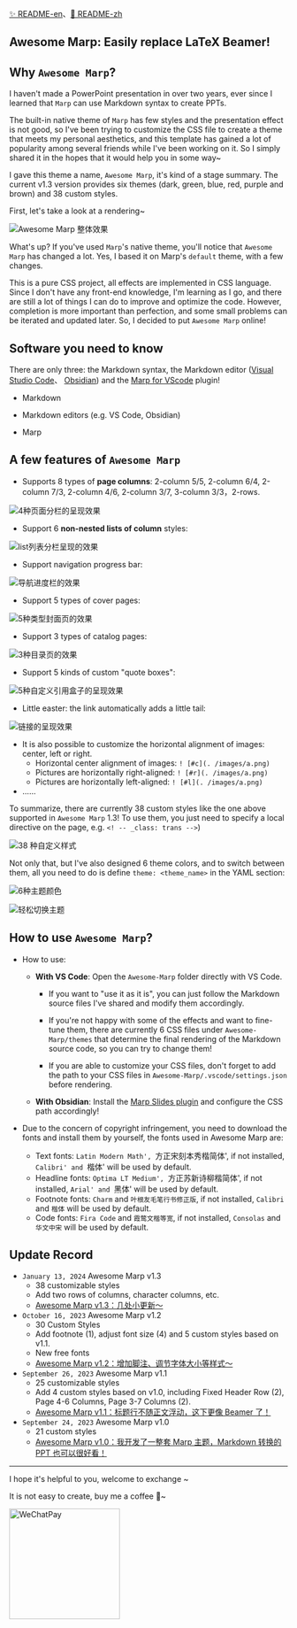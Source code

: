 [✨ README-en](https://github.com/chu-/Awesome-Marp/blob/main/README-en.md)、[🎉 README-zh](https://github.com/chu-/Awesome-Marp/blob/main/README.md)

## Awesome Marp: Easily replace LaTeX Beamer!

## Why `Awesome Marp`?

I haven't made a PowerPoint presentation in over two years, ever since I learned that `Marp` can use Markdown syntax to create PPTs.

The built-in native theme of `Marp` has few styles and the presentation effect is not good, so I've been trying to customize the CSS file to create a theme that meets my personal aesthetics, and this template has gained a lot of popularity among several friends while I've been working on it. So I simply shared it in the hopes that it would help you in some way~ 

I gave this theme a name, `Awesome Marp`, it's kind of a stage summary. The current v1.3 version provides six themes (dark, green, blue, red, purple and brown) and 38 custom styles.

First, let's take a look at a rendering~

![Awesome Marp 整体效果](./images/AwesomeMarp整体效果.gif)

What's up? If you've used `Marp`'s native theme, you'll notice that `Awesome Marp` has changed a lot. Yes, I based it on Marp's `default` theme, with a few changes.

This is a pure CSS project, all effects are implemented in CSS language. Since I don't have any front-end knowledge, I'm learning as I go, and there are still a lot of things I can do to improve and optimize the code. However, completion is more important than perfection, and some small problems can be iterated and updated later. So, I decided to put `Awesome Marp` online!

## Software you need to know

There are only three: the Markdown syntax, the Markdown editor ([Visual Studio Code](https://code.visualstudio.com)、 [Obsidian](https://obsidian.md/)) and the [Marp for VScode](https://marketplace.visualstudio.com/items?itemName=marp-team.marp-vscode) plugin!

- Markdown 

- Markdown editors (e.g. VS Code, Obsidian)

- Marp

## A few features of `Awesome Marp`

- Supports 8 types of **page columns**: 2-column 5/5, 2-column 6/4, 2-column 7/3, 2-column 4/6, 2-column 3/7,  3-column 3/3，2-rows.

![4种页面分栏的呈现效果](./images/页面分栏.gif)

- Support 6 **non-nested lists of column** styles:

![list列表分栏呈现的效果](./images/列表分栏.gif)

- Support navigation progress bar:

![导航进度栏的效果](./images/导航进度栏.gif)

- Support 5 types of cover pages:

![5种类型封面页的效果](./images/封面页.gif)

- Support 3 types of catalog pages:

![3种目录页的效果](./images/目录页.gif)

- Support 5 kinds of custom "quote boxes": 

![5种自定义引用盒子的呈现效果](./images/引用盒子.gif)



- Little easter: the link automatically adds a little tail:

![链接的呈现效果](./images/链接.gif)

- It is also possible to customize the horizontal alignment of images: center, left or right. 
	- Horizontal center alignment of images: `! [#c](. /images/a.png)`  
	- Pictures are horizontally right-aligned: `! [#r](. /images/a.png)` 
	- Pictures are horizontally left-aligned: `! [#l](. /images/a.png)`
- …… 

To summarize, there are currently 38 custom styles like the one above supported in `Awesome Marp` 1.3! To use them, you just need to specify a local directive on the page, e.g. `<! -- _class: trans -->`)

![38 种自定义样式](./images/38种自定义样式.png)  

Not only that, but I've also designed 6 theme colors, and to switch between them, all you need to do is define `theme: <theme_name>` in the YAML section:

![6种主题颜色](./images/6种主题颜色.png)

![轻松切换主题](./images/切换主题.gif)

## How to use `Awesome Marp`?

- How to use:
	- **With VS Code**: Open the `Awesome-Marp` folder directly with VS Code.
		- If you want to "use it as it is", you can just follow the Markdown source files I've shared and modify them accordingly.
    
		- If you're not happy with some of the effects and want to fine-tune them, there are currently 6 CSS files under `Awesome-Marp/themes` that determine the final rendering of the Markdown source code, so you can try to change them!
		- If you are able to customize your CSS files, don't forget to add the path to your CSS files in `Awesome-Marp/.vscode/settings.json` before rendering.
	- **With Obsidian**: Install the [Marp Slides plugin](https://github.com/samuele-cozzi/obsidian-marp-slides) and configure the CSS path accordingly!
	
- Due to the concern of copyright infringement, you need to download the fonts and install them by yourself, the fonts used in Awesome Marp are:
	- Text fonts: `Latin Modern Math', `方正宋刻本秀楷简体', if not installed, `Calibri' and `楷体' will be used by default.
    - Headline fonts: `Optima LT Medium', `方正苏新诗柳楷简体', if not installed, `Arial' and `黑体' will be used by default.
    - Footnote fonts: `Charm` and `叶根友毛笔行书修正版`, if not installed, `Calibri` and `楷体` will be used by default.
    - Code fonts: `Fira Code` and `霞鹜文楷等宽`, if not installed, `Consolas` and `华文中宋` will be used by default.

## Update Record

- `January 13, 2024` Awesome Marp v1.3 
  - 38 customizable styles 
  - Add two rows of columns, character columns, etc.
  - [Awesome Marp v1.3：几处小更新～](https://mp.weixin.qq.com/s?__biz=MzkwOTE3NDExOQ==&mid=2247486869&idx=1&sn=fcc377ff6a5930436e5078a09d53f0ab&chksm=c13ff99df648708b89bafba030b27909d0022279e26da723ca54a1666fe55f50a4230f050662&scene=178&cur_album_id=3132459596339757070#rd)
- `October 16, 2023` Awesome Marp v1.2
  - 30 Custom Styles
  - Add footnote (1), adjust font size (4) and 5 custom styles based on v1.1.
  - New free fonts
  - [Awesome Marp v1.2：增加脚注、调节字体大小等样式～](https://mp.weixin.qq.com/s?__biz=MzkwOTE3NDExOQ==&mid=2247486825&idx=1&sn=56d632ce164831438ec87c1b20ed4c4c&chksm=c13ff961f64870774f069ab816340783d8f54fd6b89363b8d9412c593efc640851ce9edd8833&scene=178&cur_album_id=3132459596339757070#rd) 
- `September 26, 2023` Awesome Marp v1.1
  - 25 customizable styles
  - Add 4 custom styles based on v1.0, including Fixed Header Row (2), Page 4-6 Columns, Page 3-7 Columns (2).
  - [Awesome Marp v1.1：标题行不随正文浮动，这下更像 Beamer 了！](https://mp.weixin.qq.com/s?__biz=MzkwOTE3NDExOQ==&mid=2247486800&idx=1&sn=527348e242576079e4bd6cd1823c823a&chksm=c13ff958f648704e40a202db6ad5fa215ef4c189d66403e161d6ace9828406a8747ac755684f&scene=178&cur_album_id=3132459596339757070#rd)
- `September 24, 2023` Awesome Marp v1.0
  - 21 custom styles
  - [Awesome Marp v1.0：我开发了一整套 Marp 主题，Markdown 转换的 PPT 也可以很好看！](https://mp.weixin.qq.com/s?__biz=MzkwOTE3NDExOQ==&mid=2247486787&idx=1&sn=2652ddae81f50240844cb652780912e1&chksm=c13ff94bf648705da1ba986b91265e3ff018acaffcfa60d7807a81be22176005e7a2b4483627&scene=178&cur_album_id=3132459596339757070#rd)

---

I hope it's helpful to you, welcome to exchange ~ 

It is not easy to create, buy me a coffee 🤙~

<img alt="WeChatPay" src="https://mytuchuang-1303248785.cos.ap-beijing.myqcloud.com/picgo/202309240907419.png" width="200"/>